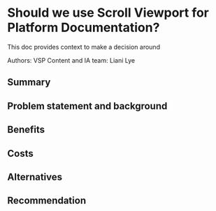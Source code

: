 # Should we use Scroll Viewport for Platform Documentation?

This doc provides context to make a decision around 

Authors: VSP Content and IA team: Liani Lye

## Summary

## Problem statement and background

## Benefits

## Costs

## Alternatives

## Recommendation
